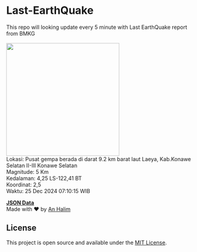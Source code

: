 # Last-EarthQuake
This repo will looking update every 5 minute with Last EarthQuake report from BMKG
<br>
<br>
<img src="undefined" width="300"/>
<br>
Lokasi: Pusat gempa berada di darat 9.2 km barat laut Laeya, Kab.Konawe Selatan  II-III Konawe Selatan <br>
Magnitude: 5 Km <br>
Kedalaman: 4,25 LS-122,41 BT <br>
Koordinat: 2,5 <br>
Waktu: 25 Dec 2024 07:10:15 WIB <br>

<a href="./data/data.json">**JSON Data**</a>
<br>
Made with ❤️ by <a href="https://github.com/an-halim">An Halim</a>
## License

This project is open source and available under the [MIT License](LICENSE).
